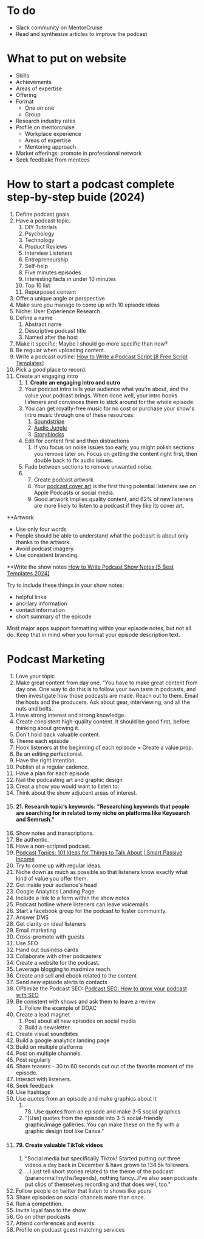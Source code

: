 # To do
- Slack community on MentorCruise
- Read and synthesize articles to improve the podcast

# What to put on website
- Skills
- Achievements
- Areas of expertise
- Offering
- Format
	- One on one
	- Group
- Research industry rates
- Profile on mentorcruise
	- Workplace experience 
	- Areas of expertise
	- Mentoring approach
- Market offerings: promote in professional network
- Seek feedbakc from mentees

# How to start a podcast complete step-by-step buide (2024)

1. Define podcast goals. 
2. Have a podcast topic. 
	1. DIY Tutorials
	2. Psychology
	3. Technology
	4. Product Reviews
	5. Interview Listeners
	6. Entrepreneurship
	7. Self-help
	8. Five minutes episodes
	9. Interesting facts in under 10 minutes
	10. Top 10 list
	11. Repurposed content
3. Offer a unique angle or perspective
4. Make sure you manage to come up with 10 episode ideas
5. Niche: User Experience Research.
6. Define a name
	1. Abstract name
	2. Descriptive podcast title
	3. Named after the host
7. Make it specific: Maybe I should go more specific than now?
8. Be regular when uploading content. 
9. Write a podcast outline: [How to Write a Podcast Script \[8 Free Script Templates\]](https://www.buzzsprout.com/blog/write-podcast-script-examples) 
10. Pick a good place to record. 
11. Create an engaging intro
	1. 1. **Create an engaging intro and outro**
	2. Your podcast intro tells your audience what you’re about, and the value your podcast brings. When done well, your intro hooks listeners and convinces them to stick around for the whole episode.
	3. You can get royalty-free music for no cost or purchase your show's intro music through one of these resources:
		1. [Soundstripe](https://www.soundstripe.com/)
		2. [Audio Jungle](https://audiojungle.net/)
		3. [Storyblocks](https://www.storyblocks.com/)
	4. Edit for content first and then distractions
		1. If you focus on noise issues too early, you might polish sections you remove later on. Focus on getting the content right first, then double back to fix audio issues.
	5. Fade between sections to remove unwanted noise. 
	6. 7. Create podcast artwork
		1. Your [podcast cover art](https://www.buzzsprout.com/blog/10-tips-create-awesome-podcast-artwork) is the first thing potential listeners see on Apple Podcasts or social media.
		2. Good artwork implies quality content, and 62% of new listeners are more likely to listen to a podcast if they like its cover art.

**Artwork
* Use only four words
* People should be able to understand what the podcasrt is about only thanks to the artwork. 
* Avoid podcast imagery. 
* Use consistent branding. 

**Write the show notes
[How to Write Podcast Show Notes \[5 Best Templates 2024\]](https://www.buzzsprout.com/blog/podcast-show-notes)

Try to include these things in your show notes:

- helpful links
- ancillary information
- contact information
- short summary of the episode

Most major apps support formatting within your episode notes, but not all do. Keep that in mind when you format your episode description text.


# Podcast Marketing
1. Love your topic
2. Make great content from day one. “You have to make great content from day one. One way to do this is to follow your own taste in podcasts, and then investigate how those podcasts are made. Reach out to them. Email the hosts and the producers. Ask about gear, interviewing, and all the nuts and bolts.
3. Have strong interest and strong knowledge.
4. Create consistent high-quality content. It should be good first, before thinking about growing it. 
5. Don't hold back valuable content. 
6. Theme each episode
7. Hook listeners at the beginning of each episode = Create a value prop. 
8. Be an editing perfectionist. 
9. Have the right intention. 
10. Publish at a regular cadence. 
11. Have a plan for each episode.
12. Nail the podcasting art and graphic design
13. Creat a show you would want to listen to. 
14. Think about the show adjucent areas of interest.
15. #### 21. Research topic’s keywords: "Researching keywords that people are searching for in related to my niche on platforms like Keysearch and Semrush."
16. Show notes and transcriptions. 
17. Be authentic. 
18. Have a non-scripted podcast.
19. [Podcast Topics: 101 Ideas for Things to Talk About | Smart Passive Income](https://www.smartpassiveincome.com/blog/podcast-topics-ideas/#h-podcast-topics-101-ideas-for-things-to-talk-about)
20. Try to come up with regular ideas. 
21. Niche down as much as possible so that listeners know exactly what kind of value you offer them. 
22. Get inside your audience's head
23. Google Analytics Landing Page
24. Include a link to a form within the show notes
25. Podcast hotline where listeners can leave voicemails
26. Start a facebook group for the podcast to foster community. 
27. Answer DMS
28. Get clarity on ideal listeners
29. Email marketing
30. Cross-promote with guests
31. Use SEO
32. Hand out business cards
33. Collaborate with other podcasters
34. Create a website for the podcast. 
35. Leverage blogging to maximize reach. 
36. Create and sell and ebook related to the content
37. Send new episode alerts to contacts
38. OPtimize the Podcast SEO: [Podcast SEO: How to grow your podcast with SEO](https://pqa.buzzsprout.com/328913/3775454)
39. Be conistent with shows and ask them to leave a review
	1. Follow the example of DOAC
40. Create a lead magnet
	1. Post about all new episodes on social media
	2. Build a newsletter. 
41. Create visual soundbites
42. Build a google analytics landing page
43. Build on multiple platforms
44. Post on multiple channels. 
45. Post regularly
46. Share teasers - 30 to 60 seconds cut out of the favorite moment of the episode. 
47. Interact with listeners. 
48. Seek feedback
49. Use hashtags
50. Use quotes from an episode and make graphics about it
	1. 78. Use quotes from an episode and make 3-5 social graphics
	2. "[Use] quotes from the episode into 3-5 social-friendly graphic/image galleries. You can make these on the fly with a graphic design tool like Canva."
51. #### 79. Create valuable TikTok videos
	1. "Social media but specifically Tiktok! Started putting out three videos a day back in December & have grown to 134.5k followers.
	2. ...I just tell short stories related to the theme of the podcast (paranormal/myths/legends), nothing fancy...I've also seen podcasts put clips of themselves recording and that does well, too."
52. Follow people on twitter that listen to shows like yours
53. Share episodes on social channels more than once. 
54. Run a competition. 
55. Invite loyal fans to the show
56. Go on other podcasts
57. Attend conferences and events. 
58. Profile on podcast guest matching services


